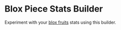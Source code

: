 # Blox Piece Stats Builder

Experiment with your [blox fruits](https://www.roblox.com/games/2753915549/UPDATE-11-Blox-Fruits) 
stats using this builder.
